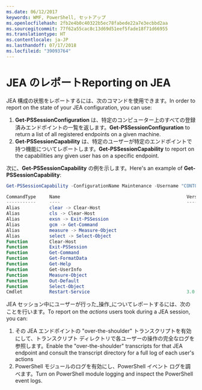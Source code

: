 ```yaml
---
ms.date: 06/12/2017
keywords: WMF, PowerShell, セットアップ
ms.openlocfilehash: 2fb2e4b0c40322b5ec78fabede22a7e3ecbbd2aa
ms.sourcegitcommit: 77f62a55cac8c13d69d51eef5fade18f71d66955
ms.translationtype: HT
ms.contentlocale: ja-JP
ms.lasthandoff: 07/17/2018
ms.locfileid: "39093764"
---
```

# <a name="reporting-on-jea"></a><span data-ttu-id="bf97c-102">JEA のレポート</span><span class="sxs-lookup"><span data-stu-id="bf97c-102">Reporting on JEA</span></span>

<span data-ttu-id="bf97c-103">JEA 構成の状態をレポートするには、次のコマンドを使用できます。</span><span class="sxs-lookup"><span data-stu-id="bf97c-103">In order to report on the state of your JEA configuration, you can use:</span></span>

1. <span data-ttu-id="bf97c-104">**Get-PSSessionConfiguration** は、特定のコンピューター上のすべての登録済みエンドポイントの一覧を返します。</span><span class="sxs-lookup"><span data-stu-id="bf97c-104">**Get-PSSessionConfiguration** to return a list of all registered endpoints on a given machine.</span></span>
1. <span data-ttu-id="bf97c-105">**Get-PSSessionCapability** は、特定のユーザーが特定のエンドポイントで持つ機能についてレポートします。</span><span class="sxs-lookup"><span data-stu-id="bf97c-105">**Get-PSSessionCapability** to report on the capabilities any given user has on a specific endpoint.</span></span>

<span data-ttu-id="bf97c-106">次に、**Get-PSSessionCapability** の例を示します。</span><span class="sxs-lookup"><span data-stu-id="bf97c-106">Here's an example of **Get-PSSessionCapability**:</span></span>

```powershell
Get-PSSessionCapability -ConfigurationName Maintenance -Username "CONTOSO\JohnDoe"

CommandType     Name                                               Version    Source
-----------     ----                                               -------    ------
Alias           clear -> Clear-Host
Alias           cls -> Clear-Host
Alias           exsn -> Exit-PSSession
Alias           gcm -> Get-Command
Alias           measure -> Measure-Object
Alias           select -> Select-Object
Function        Clear-Host
Function        Exit-PSSession
Function        Get-Command
Function        Get-FormatData
Function        Get-Help
Function        Get-UserInfo
Function        Measure-Object
Function        Out-Default
Function        Select-Object
Cmdlet          Restart-Service                                    3.0.0.0 Microsof...
```

<span data-ttu-id="bf97c-107">JEA セッション中にユーザーが行った_操作_についてレポートするには、次のことを行います。</span><span class="sxs-lookup"><span data-stu-id="bf97c-107">To report on the _actions_ users took during a JEA session, you can:</span></span>
1. <span data-ttu-id="bf97c-108">その JEA エンドポイントの "over-the-shoulder" トランスクリプトを有効にして、トランスクリプト ディレクトリで各ユーザーの操作の完全なログを参照します。</span><span class="sxs-lookup"><span data-stu-id="bf97c-108">Enable the "over-the-shoulder" transcripts for that JEA endpoint and consult the transcript directory for a full log of each user's actions</span></span>
2. <span data-ttu-id="bf97c-109">PowerShell モジュールのログを有効にし、PowerShell イベント ログを調べます。</span><span class="sxs-lookup"><span data-stu-id="bf97c-109">Turn on PowerShell module logging and inspect the PowerShell event logs.</span></span>
